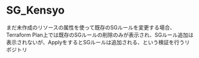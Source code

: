 # SG_Kensyo
まだ未作成のリソースの属性を使って既存のSGルールを変更する場合、Terraform Plan上では既存のSGルールの削除のみが表示され、SGルール追加は表示されないが、ApplyをするとSGルールは追加される、という検証を行うリポジトリ
